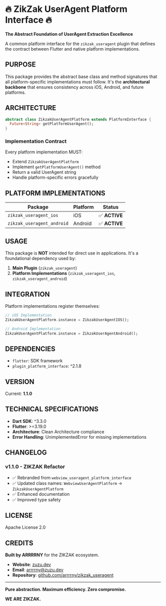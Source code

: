 # 🔥 ZikZak UserAgent Platform Interface 🔥

**The Abstract Foundation of UserAgent Extraction Excellence**

A common platform interface for the `zikzak_useragent` plugin that defines the contract between Flutter and native platform implementations.

## **PURPOSE**

This package provides the abstract base class and method signatures that all platform-specific implementations must follow. It's the **architectural backbone** that ensures consistency across iOS, Android, and future platforms.

## **ARCHITECTURE**

```dart
abstract class ZikzakUserAgentPlatform extends PlatformInterface {
  Future<String> getPlatformUserAgent();
}
```

### **Implementation Contract**

Every platform implementation MUST:
- Extend `ZikzakUserAgentPlatform`
- Implement `getPlatformUserAgent()` method
- Return a valid UserAgent string
- Handle platform-specific errors gracefully

## **PLATFORM IMPLEMENTATIONS**

| Package | Platform | Status |
|---------|----------|--------|
| `zikzak_useragent_ios` | iOS | ✅ **ACTIVE** |
| `zikzak_useragent_android` | Android | ✅ **ACTIVE** |

## **USAGE**

This package is **NOT** intended for direct use in applications. It's a foundational dependency used by:

1. **Main Plugin** (`zikzak_useragent`)
2. **Platform Implementations** (`zikzak_useragent_ios`, `zikzak_useragent_android`)

## **INTEGRATION**

Platform implementations register themselves:

```dart
// iOS Implementation
ZikzakUserAgentPlatform.instance = ZikzakUserAgentIOS();

// Android Implementation  
ZikzakUserAgentPlatform.instance = ZikzakUserAgentAndroid();
```

## **DEPENDENCIES**

- `flutter`: SDK framework
- `plugin_platform_interface`: ^2.1.8

## **VERSION**

Current: **1.1.0**

## **TECHNICAL SPECIFICATIONS**

- **Dart SDK**: ^3.3.0
- **Flutter**: >=3.19.0
- **Architecture**: Clean Architecture compliance
- **Error Handling**: UnimplementedError for missing implementations

## **CHANGELOG**

### v1.1.0 - ZIKZAK Refactor
- ✅ Rebranded from `webview_useragent_platform_interface`
- ✅ Updated class names: `WebviewUserAgentPlatform` → `ZikzakUserAgentPlatform`
- ✅ Enhanced documentation
- ✅ Improved type safety

## **LICENSE**

Apache License 2.0

## **CREDITS**

**Built by ARRRRNY** for the ZIKZAK ecosystem.

- **Website**: [zuzu.dev](https://zuzu.dev)
- **Email**: arrrrny@zuzu.dev
- **Repository**: [github.com/arrrrny/zikzak_useragent](https://github.com/arrrrny/zikzak_useragent)

---

**Pure abstraction. Maximum efficiency. Zero compromise.**

**WE ARE ZIKZAK.**